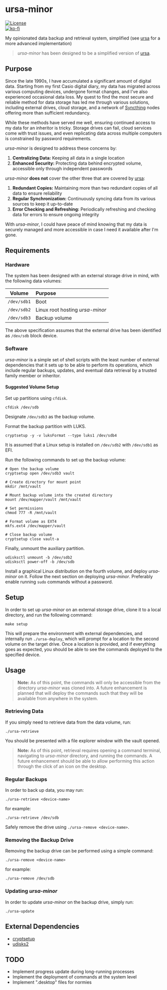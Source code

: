 # ursa-minor

[![License](https://img.shields.io/github/license/myTerminal/ursa-minor.svg)](https://opensource.org/licenses/MIT)  
[![ko-fi](https://ko-fi.com/img/githubbutton_sm.svg)](https://ko-fi.com/Y8Y5E5GL7)

My opinionated data backup and retrieval system, simplified (see [ursa](https://github.com/myTerminal/ursa) for a more advanced implementation)

> *ursa-minor* has been designed to be a simplified version of [ursa](https://github.com/myTerminal/ursa).

## Purpose

Since the late 1990s, I have accumulated a significant amount of digital data. Starting from my first Casio digital diary, my data has migrated across various computing devices, undergone format changes, and I've also experienced occasional data loss. My quest to find the most secure and reliable method for data storage has led me through various solutions, including external drives, cloud storage, and a network of [Syncthing](https://syncthing.net) nodes offering more than sufficient redundancy.

While these methods have served me well, ensuring continued access to my data for an inheritor is tricky. Storage drives can fail, cloud services come with trust issues, and even replicating data across multiple computers is constrained by password requirements.

*ursa-minor* is designed to address these concerns by:

1. **Centralizing Data:** Keeping all data in a single location
2. **Enhanced Security:** Protecting data behind encrypted volume, accessible only through independent passwords

*ursa-minor* **does not** cover the other three that are covered by [ursa](https://github.com/myTerminal/ursa):

1. **Redundant Copies:** Maintaining more than two redundant copies of all data to ensure reliability
2. **Regular Synchronization:** Continuously syncing data from its various sources to keep it up-to-date
3. **Error Checking and Refreshing:** Periodically refreshing and checking data for errors to ensure ongoing integrity

With *ursa-minor*, I could have peace of mind knowing that my data is securely managed and more accessible in case I need it available after I'm gone.

## Requirements

### Hardware

The system has been designed with an external storage drive in mind, with the following data volumes:

|    Volume    | Purpose                         |
|:------------:|:--------------------------------|
| `/dev/sdb1`  | Boot                            |
| `/dev/sdb2`  | Linux root hosting *ursa-minor* |
| `/dev/sdb3`  | Backup volume                   |

The above specification assumes that the external drive has been identified as `/dev/sdb` block device.

### Software

*ursa-minor* is a simple set of shell scripts with the least number of external dependencies that it sets up to be able to perform its operations, which include regular backups, updates, and eventual data retrieval by a trusted family member or inheritor.

#### Suggested Volume Setup

Set up partitions using `cfdisk`.

    cfdisk /dev/sdb

Designate `/dev/sdb3` as the backup volume.

Format the backup partition with LUKS.

    cryptsetup -y -v luksFormat --type luks1 /dev/sdb4

It is assumed that a Linux setup is installed on `/dev/sdb2` with `/dev/sdb1` as EFI.

Run the following commands to set up the backup volume:

    # Open the backup volume
    cryptsetup open /dev/sdb3 vault

    # Create directory for mount point
    mkdir /mnt/vault

    # Mount backup volume into the created directory
    mount /dev/mapper/vault /mnt/vault

    # Set permissions
    chmod 777 -R /mnt/vault

    # Format volume as EXT4
    mkfs.ext4 /dev/mapper/vault

    # Close backup volume
    cryptsetup close vault-a

Finally, unmount the auxiliary partition.

    udisksctl unmount -b /dev/sdb2
    udisksctl power-off -b /dev/sdb

Install a graphical Linux distribution on the fourth volume, and deploy *ursa-minor* on it. Follow the next section on deploying *ursa-minor*. Preferably enable running `sudo` commands without a password.

## Setup

In order to set up *ursa-minor* on an external storage drive, clone it to a local directory, and run the following command:

    make setup

This will prepare the environment with external dependencies, and internally run `./ursa-deploy`, which will prompt for a location to the second volume on the target drive. Once a location is provided, and if everything goes as expected, you should be able to see the commands deployed to the specified device.

## Usage

> **Note:** As of this point, the commands will only be accessible from the directory *ursa-minor* was cloned into. A future enhancement is planned that will deploy the commands such that they will be available from anywhere in the system.

### Retrieving Data

If you simply need to retrieve data from the data volume, run:

    ./ursa-retrieve

You should be presented with a file explorer window with the vault opened.

> **Note:** As of this point, retrieval requires opening a command terminal, navigating to *ursa-minor* directory, and running the commands. A future enhancement should be able to allow performing this action through the click of an icon on the desktop.

### Regular Backups

In order to back up data, you may run:

    ./ursa-retrieve <device-name>

for example:

    ./ursa-retrieve /dev/sdb

Safely remove the drive using `./ursa-remove <device-name>`.

### Removing the Backup Drive

Removing the backup drive can be performed using a simple command:

    ./ursa-remove <device-name>

for example:

    ./ursa-remove /dev/sdb

### Updating *ursa-minor*

In order to update *ursa-minor* on the backup drive, simply run:

    ./ursa-update

## External Dependencies

- [cryptsetup](https://gitlab.com/cryptsetup/cryptsetup)
- [udisks2](https://www.freedesktop.org/wiki/Software/udisks)

## TODO

- Implement progress update during long-running processes
- Implement the deployment of commands at the system level
- Implement ".desktop" files for normies
